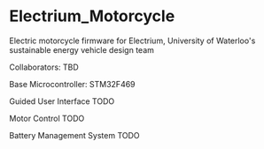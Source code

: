 # Electrium_Motorcycle
Electric motorcycle firmware for Electrium, University of Waterloo's sustainable energy vehicle design team

Collaborators: TBD

Base Microcontroller: STM32F469

Guided User Interface
TODO

Motor Control
TODO

Battery Management System
TODO

